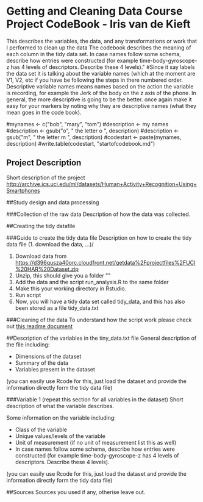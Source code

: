 Getting and Cleaning Data Course Project
CodeBook - Iris van de Kieft
=========

This describes the variables, the data, and any transformations or work that I performed to clean up the data
The codebook describes the meaning of each column in the tidy data set.
In case names follow some schema, describe how entries were constructed (for example time-body-gyroscope-z has 4 levels of descriptors. Describe these 4 levels)."
#Since it say labels the data set it is talking about the variable names (which at the moment are V1, V2, etc if you have be following the steps in there numbered order. Descriptive variable names means names based on the action the variable is recording, for example the Jerk of the body on the z axis of the phone. In general, the more descriptive is going to be the better. once again make it easy for your markers by noting why they are descriptive names (what they mean goes in the code book).


#mynames <- c("bob", "mary", "tom")
#description <- my names
#description <- gsub("o", " the letter o ", description)
#description <- gsub("m", " the letter m ", description)
#codestart <- paste(mynames, description)
#write.table(codestart, "startofcodebook.md")


 
## Project Description
Short description of the project
http://archive.ics.uci.edu/ml/datasets/Human+Activity+Recognition+Using+Smartphones 
 
##Study design and data processing
 
###Collection of the raw data
Description of how the data was collected.

 
##Creating the tidy datafile
 
###Guide to create the tidy data file
Description on how to create the tidy data file (1. download the data, ...)/
1. Download data from https://d396qusza40orc.cloudfront.net/getdata%2Fprojectfiles%2FUCI%20HAR%20Dataset.zip 
2. Unzip, this should give you a folder ""
3. Add the data and the script run_analysis.R to the same folder
4. Make this your working directory in Rstudio.
5. Run script
6. Now, you will have a tidy data set called tidy_data, and this has also been stored as a file tidy_data.txt
 
###Cleaning of the data
To understand how the script work please check out [this readme document](https://github.com/irisk/Coursera-GettingCleaningData/blob/master/README.md)
 
##Description of the variables in the tiny_data.txt file
General description of the file including:
 - Dimensions of the dataset
 - Summary of the data
 - Variables present in the dataset
 
(you can easily use Rcode for this, just load the dataset and provide the information directly form the tidy data file)
 
###Variable 1 (repeat this section for all variables in the dataset)
Short description of what the variable describes.
 
Some information on the variable including:
 - Class of the variable
 - Unique values/levels of the variable
 - Unit of measurement (if no unit of measurement list this as well)
 - In case names follow some schema, describe how entries were constructed (for example time-body-gyroscope-z has 4 levels of descriptors. Describe these 4 levels). 
 
(you can easily use Rcode for this, just load the dataset and provide the information directly form the tidy data file)
 
##Sources
Sources you used if any, otherise leave out.

